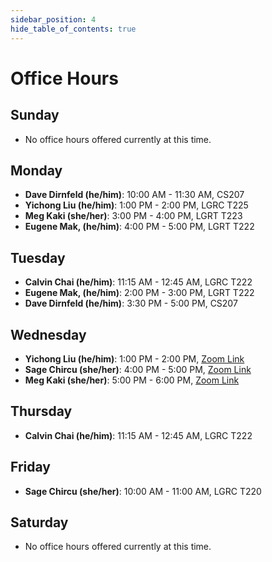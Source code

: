 ```yaml
---
sidebar_position: 4
hide_table_of_contents: true
---
```


# Office Hours

## Sunday

- No office hours offered currently at this time.

## Monday

- **Dave Dirnfeld (he/him)**: 10:00 AM - 11:30 AM, CS207
- **Yichong Liu (he/him)**:    1:00 PM -  2:00 PM, LGRC T225
- **Meg Kaki (she/her)**:      3:00 PM -  4:00 PM, LGRT T223 
- **Eugene Mak, (he/him)**:    4:00 PM -  5:00 PM,  LGRT T222

## Tuesday

- **Calvin Chai (he/him)**:   11:15 AM - 12:45 AM, LGRC T222
- **Eugene Mak, (he/him)**:    2:00 PM -  3:00 PM, LGRT T222
- **Dave Dirnfeld (he/him)**:  3:30 PM -  5:00 PM, CS207

## Wednesday
- **Yichong Liu (he/him)**:    1:00 PM -  2:00 PM, [Zoom Link](https://umass-amherst.zoom.us/u/acB8K3uj2J)
- **Sage Chircu (she/her)**:   4:00 PM -  5:00 PM, [Zoom Link](https://umass-amherst.zoom.us/u/acB8K3uj2J)
- **Meg Kaki (she/her)**:      5:00 PM -  6:00 PM, [Zoom Link](https://umass-amherst.zoom.us/u/acB8K3uj2J)

## Thursday
- **Calvin Chai (he/him)**:   11:15 AM - 12:45 AM, LGRC T222

## Friday

- **Sage Chircu (she/her)**: 10:00 AM - 11:00 AM, LGRC T220

## Saturday
- No office hours offered currently at this time.
